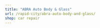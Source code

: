 ```yaml
---
title: "ABRA Auto Body & Glass"
url: /rapid-city/abra-auto-body-and-glass/
shop: car repair
---
```

